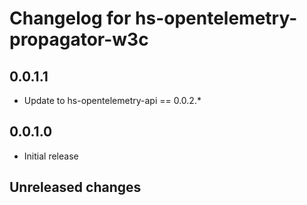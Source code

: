# Changelog for hs-opentelemetry-propagator-w3c

## 0.0.1.1

- Update to hs-opentelemetry-api == 0.0.2.*
## 0.0.1.0

- Initial release
## Unreleased changes
